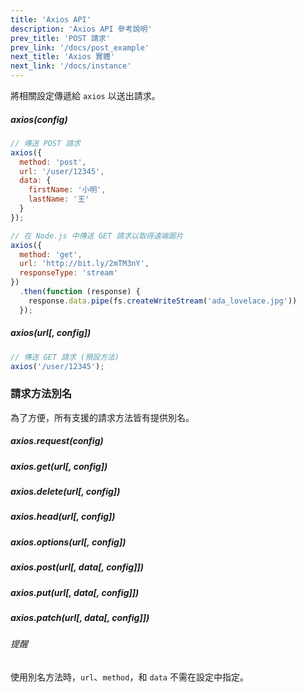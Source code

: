 ```yaml
---
title: 'Axios API'
description: 'Axios API 參考說明'
prev_title: 'POST 請求'
prev_link: '/docs/post_example'
next_title: 'Axios 實體'
next_link: '/docs/instance'
---
```


將相關設定傳遞給 `axios` 以送出請求。

##### axios(config)

```js
// 傳送 POST 請求
axios({
  method: 'post',
  url: '/user/12345',
  data: {
    firstName: '小明',
    lastName: '王'
  }
});
```

```js
// 在 Node.js 中傳送 GET 請求以取得遠端圖片
axios({
  method: 'get',
  url: 'http://bit.ly/2mTM3nY',
  responseType: 'stream'
})
  .then(function (response) {
    response.data.pipe(fs.createWriteStream('ada_lovelace.jpg'))
  });
```

##### axios(url[, config])

```js
// 傳送 GET 請求 (預設方法)
axios('/user/12345');
```

### 請求方法別名

為了方便，所有支援的請求方法皆有提供別名。

##### axios.request(config)
##### axios.get(url[, config])
##### axios.delete(url[, config])
##### axios.head(url[, config])
##### axios.options(url[, config])
##### axios.post(url[, data[, config]])
##### axios.put(url[, data[, config]])
##### axios.patch(url[, data[, config]])

###### 提醒

使用別名方法時，`url`、`method`，和 `data` 不需在設定中指定。